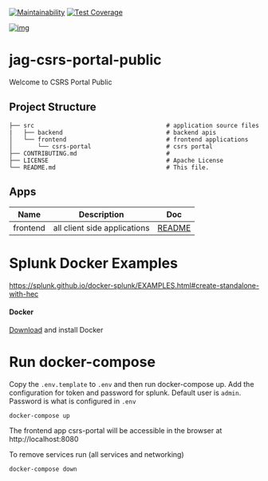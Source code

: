 [![Maintainability](https://api.codeclimate.com/v1/badges/1efca555bd2b4852e9b1/maintainability)](https://codeclimate.com/github/bcgov/jag-csrs-portal-public/maintainability) [![Test Coverage](https://api.codeclimate.com/v1/badges/1efca555bd2b4852e9b1/test_coverage)](https://codeclimate.com/github/bcgov/jag-csrs-portal-public/test_coverage)

[![img](https://img.shields.io/badge/Lifecycle-Experimental-339999)](https://github.com/bcgov/repomountie/blob/master/doc/lifecycle-badges.md)  

# jag-csrs-portal-public

Welcome to CSRS Portal Public

## Project Structure

    ├── src                                     # application source files
    |   ├── backend                             # backend apis
    │   └── frontend                            # frontend applications
    │       └── csrs-portal                     # csrs portal
    ├── CONTRIBUTING.md                         #
    ├── LICENSE                                 # Apache License
    └── README.md                               # This file.

## Apps

| Name                | Description                                  | Doc                             |
| ------------------- | -------------------------------------------- | --------------------------------|
| frontend            | all client side applications                 | [README](src/frontend/README.md)|


# Splunk Docker Examples

https://splunk.github.io/docker-splunk/EXAMPLES.html#create-standalone-with-hec

#### Docker

[Download](https://www.docker.com/products/docker-desktop) and install Docker

# Run docker-compose

Copy the `.env.template` to `.env` and then run docker-compose up.
Add the configuration for token and password for splunk.
Default user is `admin`. Password is what is configured in `.env`

```
docker-compose up
```

The frontend app csrs-portal will be accessible in the browser at http://localhost:8080 

To remove services run (all services and networking)
```
docker-compose down
```
